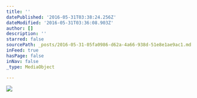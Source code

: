 ```yaml
---
title: ''
datePublished: '2016-05-31T03:38:24.256Z'
dateModified: '2016-05-31T03:36:08.903Z'
author: []
description: ''
starred: false
sourcePath: _posts/2016-05-31-05fa0986-d62a-4a66-938d-51e8e1ae9ac1.md
inFeed: true
hasPage: false
inNav: false
_type: MediaObject

---
```

![](https://the-grid-user-content.s3-us-west-2.amazonaws.com/b760a655-4ecf-4f01-a24b-ea4d74f2a223.jpg)